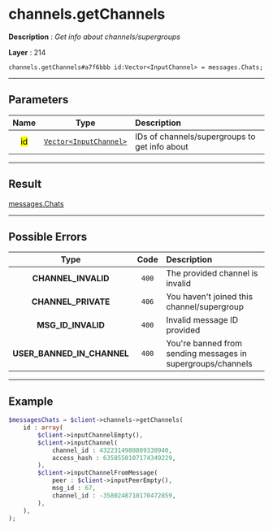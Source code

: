 # channels.getChannels

**Description** : *Get info about channels/supergroups*

**Layer** : 214

```tl
channels.getChannels#a7f6bbb id:Vector<InputChannel> = messages.Chats;
```

---

## Parameters

| Name | Type | Description |
| :---: | :---: | :--- |
| <mark>id</mark> | [`Vector<InputChannel>`](type/InputChannel) | IDs of channels/supergroups to get info about |

---

## Result

[messages.Chats](type/messages.Chats)

---

## Possible Errors

| Type | Code | Description |
| :---: | :---: | :--- |
| **CHANNEL_INVALID** | `400` | The provided channel is invalid |
| **CHANNEL_PRIVATE** | `406` | You haven't joined this channel/supergroup |
| **MSG_ID_INVALID** | `400` | Invalid message ID provided |
| **USER_BANNED_IN_CHANNEL** | `400` | You're banned from sending messages in supergroups/channels |

---

## Example

```php
$messagesChats = $client->channels->getChannels(
	id : array(
		$client->inputChannelEmpty(),
		$client->inputChannel(
			channel_id : 4322314980809330940,
			access_hash : 6358550107174349229,
		),
		$client->inputChannelFromMessage(
			peer : $client->inputPeerEmpty(),
			msg_id : 67,
			channel_id : -3580248710170472859,
		),
	),
);
```